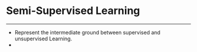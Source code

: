 # Semi-Supervised Learning
---
- Represent the intermediate ground between supervised and unsupervised Learning.
- 